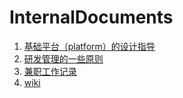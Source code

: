 # InternalDocuments

1. [基础平台（platform）的设计指导](./platforms.md)
2. [研发管理的一些原则](./dev_management.md)
3. [兼职工作记录](part_time_working_record/README.md)
4. [wiki](https://github.com/westseat/InternalDocuments/wiki)
